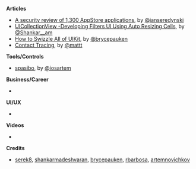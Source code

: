 
**Articles**

* [A security review of 1,300 AppStore applications](https://seredynski.com/articles/a-security-review-of-1300-appstore-applications.html), by [@janseredynski](https://twitter.com/janseredynski)
* [UICollectionView -Developing Filters UI Using Auto Resizing Cells](https://medium.com/flawless-app-stories/uicollectionview-developing-filters-ui-using-auto-resizing-cells-98f19fbce88b), by [@Shankar__am](https://twitter.com/Shankar__am)
* [How to Swizzle All of UIKit](https://bryce.co/swizzle-all-uikit/), by [@brycepauken](https://twitter.com/brycepauken)
* [Contact Tracing](https://nshipster.com/contact-tracing/), by [@mattt](https://twitter.com/mattt)

**Tools/Controls**

* [spasibo](https://github.com/artemnovichkov/spasibo), by [@iosartem](http://twitter.com/iosartem)

**Business/Career**

* 

**UI/UX**

*

**Videos**

* 

**Credits**

* [serek8](https://github.com/serek8), [shankarmadeshvaran](https://github.com/shankarmadeshvaran), [brycepauken](https://github.com/brycepauken), [rbarbosa](https://github.com/rbarbosa), [artemnovichkov](https://github.com/artemnovichkov)

